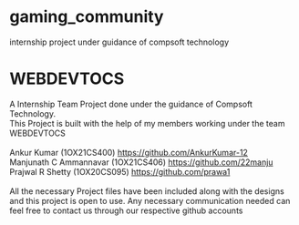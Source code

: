 # gaming_community
internship project under guidance of compsoft technology
# WEBDEVTOCS
A Internship Team Project done under the guidance of Compsoft Technology.<br>
This Project is built with the help of my members working under the team WEBDEVTOCS <br><br>
Ankur Kumar (1OX21CS400) https://github.com/AnkurKumar-12<br>
Manjunath C Ammannavar (1OX21CS406) https://github.com/22manju<br>
Prajwal R Shetty (1OX20CS095) https://github.com/prawa1<br><br>
All the necessary Project files have been included along with the designs and this project is open to use.
Any necessary communication needed can feel free to contact us through our respective github accounts
